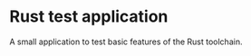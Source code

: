 Rust test application
=====================

A small application to test basic features of the Rust toolchain.
